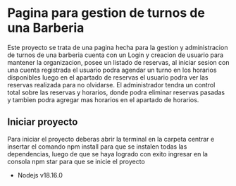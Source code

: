# Pagina para gestion de turnos de una Barberia

Este proyecto se trata de una pagina hecha para la gestion y administracion de turnos de una barberia
cuenta con un Login y creacion de usuario para mantener la organizacion, posee un listado de reservas, 
al iniciar sesion con una cuenta registrada el usuario podra agendar un turno en los horarios disponibles
luego en el apartado de reservas el usuario podra ver las reservas realizada para no olvidarse.
El administrador tendra un control total sobre las reservas y horarios, donde podra eliminar reservas pasadas
y tambien podra agregar mas horarios en el apartado de horarios.


## Iniciar proyecto

Para iniciar el proyecto deberas abrir la terminal en la carpeta centrar e insertar el comando npm install para 
que se instalen todas las dependencias, luego de que se haya logrado con exito ingresar en la consola npm star para
que se inicie el proyecto



- Nodejs v18.16.0
